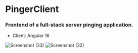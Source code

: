 # PingerClient

### Frontend of a full-stack server pinging application.
* Client: Angular 16

![Screenshot (33)](https://github.com/dr33k/pinger-client/assets/69149388/a4598b53-468e-4da6-8d26-6fbceafd5207)
![Screenshot (32)](https://github.com/dr33k/pinger-client/assets/69149388/4620549b-1546-4d77-90dc-45dd5bbf5a7e)

